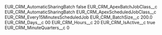 <?xml version="1.0" encoding="UTF-8"?>
<CustomMetadata xmlns="http://soap.sforce.com/2006/04/metadata" xmlns:xsi="http://www.w3.org/2001/XMLSchema-instance" xmlns:xsd="http://www.w3.org/2001/XMLSchema">
    <label>EUR_CRM_AutomaticSharingBatch</label>
    <protected>false</protected>
    <values>
        <field>EUR_CRM_ApexBatchJobClass__c</field>
        <value xsi:type="xsd:string">EUR_CRM_AutomaticSharingBatch</value>
    </values>
    <values>
        <field>EUR_CRM_ApexScheduledJobClass__c</field>
        <value xsi:type="xsd:string">EUR_CRM_Every15MinutesScheduledJob</value>
    </values>
    <values>
        <field>EUR_CRM_BatchSize__c</field>
        <value xsi:type="xsd:double">200.0</value>
    </values>
    <values>
        <field>EUR_CRM_Days__c</field>
        <value xsi:type="xsd:string">00</value>
    </values>
    <values>
        <field>EUR_CRM_Hours__c</field>
        <value xsi:type="xsd:string">20</value>
    </values>
    <values>
        <field>EUR_CRM_IsActive__c</field>
        <value xsi:type="xsd:boolean">true</value>
    </values>
    <values>
        <field>EUR_CRM_MinuteQuarters__c</field>
        <value xsi:type="xsd:string">0</value>
    </values>
</CustomMetadata>
